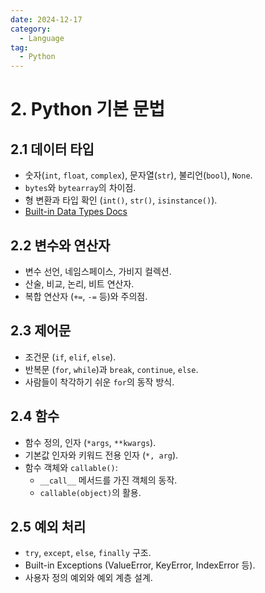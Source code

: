 ```yaml
---
date: 2024-12-17
category:
  - Language
tag:
  - Python
---
```

# 2. Python 기본 문법

## 2.1 데이터 타입
- 숫자(`int`, `float`, `complex`), 문자열(`str`), 불리언(`bool`), `None`.
- `bytes`와 `bytearray`의 차이점.
- 형 변환과 타입 확인 (`int()`, `str()`, `isinstance()`).
- [Built-in Data Types Docs](https://docs.python.org/3/library/stdtypes.html)

## 2.2 변수와 연산자
- 변수 선언, 네임스페이스, 가비지 컬렉션.
- 산술, 비교, 논리, 비트 연산자.
- 복합 연산자 (`+=`, `-=` 등)와 주의점.

## 2.3 제어문
- 조건문 (`if`, `elif`, `else`).
- 반복문 (`for`, `while`)과 `break`, `continue`, `else`.
- 사람들이 착각하기 쉬운 `for`의 동작 방식.

## 2.4 함수
- 함수 정의, 인자 (`*args`, `**kwargs`).
- 기본값 인자와 키워드 전용 인자 (`*, arg`).
- 함수 객체와 `callable()`:
  - `__call__` 메서드를 가진 객체의 동작.
  - `callable(object)`의 활용.

## 2.5 예외 처리
- `try`, `except`, `else`, `finally` 구조.
- Built-in Exceptions (ValueError, KeyError, IndexError 등).
- 사용자 정의 예외와 예외 계층 설계.
